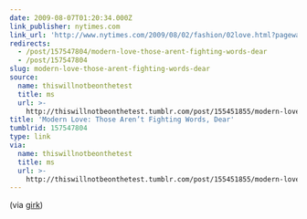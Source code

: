 ```yaml
---
date: 2009-08-07T01:20:34.000Z
link_publisher: nytimes.com
link_url: 'http://www.nytimes.com/2009/08/02/fashion/02love.html?pagewanted=all'
redirects:
  - /post/157547804/modern-love-those-arent-fighting-words-dear
  - /post/157547804
slug: modern-love-those-arent-fighting-words-dear
source:
  name: thiswillnotbeonthetest
  title: ms
  url: >-
    http://thiswillnotbeonthetest.tumblr.com/post/155451855/modern-love-those-arent-fighting-words-dear
title: 'Modern Love: Those Aren’t Fighting Words, Dear'
tumblrid: 157547804
type: link
via:
  name: thiswillnotbeonthetest
  title: ms
  url: >-
    http://thiswillnotbeonthetest.tumblr.com/post/155451855/modern-love-those-arent-fighting-words-dear
---
```

<p>(via <a href="http://girk.tumblr.com/">girk</a>)</p>
